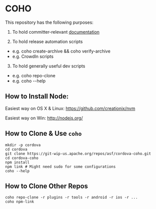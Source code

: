 <!--
#
# Licensed to the Apache Software Foundation (ASF) under one
# or more contributor license agreements.  See the NOTICE file
# distributed with this work for additional information
# regarding copyright ownership.  The ASF licenses this file
# to you under the Apache License, Version 2.0 (the
# "License"); you may not use this file except in compliance
# with the License.  You may obtain a copy of the License at
#
# http://www.apache.org/licenses/LICENSE-2.0
#
# Unless required by applicable law or agreed to in writing,
# software distributed under the License is distributed on an
# "AS IS" BASIS, WITHOUT WARRANTIES OR CONDITIONS OF ANY
#  KIND, either express or implied.  See the License for the
# specific language governing permissions and limitations
# under the License.
#
-->

# COHO

This repository has the following purposes:

1. To hold committer-relevant [documentation](docs/index.md)

2. To hold release automation scripts
  - e.g. coho create-archive && coho verify-archive
  - e.g. CrowdIn scripts

3. To hold generally useful dev scripts
  - e.g. coho repo-clone
  - e.g. coho --help

## How to Install Node:

Easiest way on OS X & Linux: https://github.com/creationix/nvm

Easiest way on Win: http://nodejs.org/

## How to Clone & Use `coho`

    mkdir -p cordova
    cd cordova
    git clone https://git-wip-us.apache.org/repos/asf/cordova-coho.git
    cd cordova-coho
    npm install
    npm link # Might need sudo for some configurations
    coho --help

## How to Clone Other Repos

    coho repo-clone -r plugins -r tools -r android -r ios -r ...
    coho npm-link
